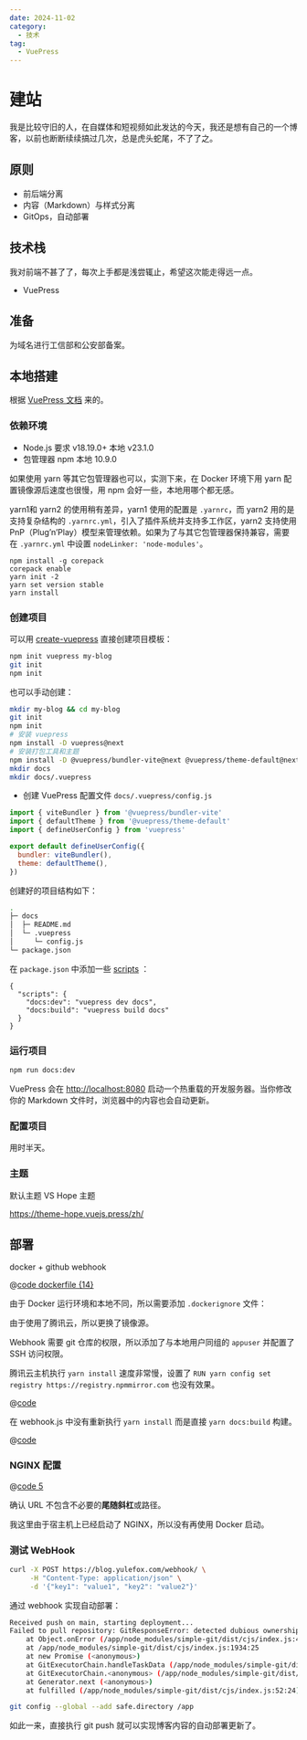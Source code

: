 ```yaml
---
date: 2024-11-02
category:
  - 技术
tag:
  - VuePress
---
```


# 建站

我是比较守旧的人，在自媒体和短视频如此发达的今天，我还是想有自己的一个博客，以前也断断续续搞过几次，总是虎头蛇尾，不了了之。

## 原则

- 前后端分离
- 内容（Markdown）与样式分离
- GitOps，自动部署

## 技术栈

我对前端不甚了了，每次上手都是浅尝辄止，希望这次能走得远一点。

- VuePress

## 准备

为域名进行工信部和公安部备案。

## 本地搭建

根据 [VuePress 文档](https://v2.vuepress.vuejs.org/zh/guide/getting-started.html) 来的。

### 依赖环境

- Node.js 要求 v18.19.0+ 本地 v23.1.0
- 包管理器 npm 本地 10.9.0

如果使用 yarn 等其它包管理器也可以，实测下来，在 Docker 环境下用 yarn 配置镜像源后速度也很慢，用 npm 会好一些，本地用哪个都无感。

yarn1和 yarn2 的使用稍有差异，yarn1 使用的配置是 `.yarnrc`，而 yarn2 用的是支持复杂结构的 `.yarnrc.yml`，引入了插件系统并支持多工作区，yarn2 支持使用 PnP（Plug’n’Play）模型来管理依赖。如果为了与其它包管理器保持兼容，需要在 `.yarnrc.yml` 中设置 `nodeLinker: 'node-modules'`。

```sh{1,4-5}
npm install -g corepack
corepack enable
yarn init -2
yarn set version stable
yarn install
```

### 创建项目

可以用  [create-vuepress](https://www.npmjs.com/package/create-vuepress) 直接创建项目模板：

```sh
npm init vuepress my-blog
git init
npm init
```

也可以手动创建：

```sh
mkdir my-blog && cd my-blog
git init
npm init
# 安装 vuepress
npm install -D vuepress@next
# 安装打包工具和主题
npm install -D @vuepress/bundler-vite@next @vuepress/theme-default@next
mkdir docs
mkdir docs/.vuepress
```

- 创建 VuePress 配置文件 `docs/.vuepress/config.js`

```js
import { viteBundler } from '@vuepress/bundler-vite'
import { defaultTheme } from '@vuepress/theme-default'
import { defineUserConfig } from 'vuepress'

export default defineUserConfig({
  bundler: viteBundler(),
  theme: defaultTheme(),
})
```

创建好的项目结构如下：

```sh
.
├─ docs
│  ├─ README.md
│  └─ .vuepress
│     └─ config.js
└─ package.json
```

在 `package.json` 中添加一些 [scripts](https://classic.yarnpkg.com/zh-Hans/docs/package-json#toc-scripts) ：

```
{
  "scripts": {
    "docs:dev": "vuepress dev docs",
    "docs:build": "vuepress build docs"
  }
}
```

### 运行项目

```sh
npm run docs:dev
```

VuePress 会在 [http://localhost:8080](http://localhost:8080/) 启动一个热重载的开发服务器。当你修改你的 Markdown 文件时，浏览器中的内容也会自动更新。

### 配置项目

用时半天。



### 主题

默认主题 VS Hope 主题

https://theme-hope.vuejs.press/zh/



## 部署

docker + github webhook

@[code dockerfile {14}](../../Dockerfile)

由于 Docker 运行环境和本地不同，所以需要添加 `.dockerignore` 文件：

由于使用了腾讯云，所以更换了镜像源。

Webhook 需要 git 仓库的权限，所以添加了与本地用户同组的 `appuser` 并配置了 SSH 访问权限。

腾讯云主机执行 `yarn install` 速度非常慢，设置了 `RUN yarn config set registry https://registry.npmmirror.com` 也没有效果。

@[code](../../.dockerignore)

在 webhook.js 中没有重新执行 `yarn install` 而是直接 `yarn docs:build` 构建。

@[code](../../webhook.js)

### NGINX 配置

@[code 5](../../nginx.conf)

确认 URL 不包含不必要的**尾随斜杠**或路径。

我这里由于宿主机上已经启动了 NGINX，所以没有再使用 Docker 启动。

### 测试 WebHook

```sh
curl -X POST https://blog.yulefox.com/webhook/ \
     -H "Content-Type: application/json" \
     -d '{"key1": "value1", "key2": "value2"}'
```

通过 webhook 实现自动部署：

```sh
Received push on main, starting deployment...
Failed to pull repository: GitResponseError: detected dubious ownership in repository at '/app'
    at Object.onError (/app/node_modules/simple-git/dist/cjs/index.js:4124:21)
    at /app/node_modules/simple-git/dist/cjs/index.js:1934:25
    at new Promise (<anonymous>)
    at GitExecutorChain.handleTaskData (/app/node_modules/simple-git/dist/cjs/index.js:1925:16)
    at GitExecutorChain.<anonymous> (/app/node_modules/simple-git/dist/cjs/index.js:1909:44)
    at Generator.next (<anonymous>)
    at fulfilled (/app/node_modules/simple-git/dist/cjs/index.js:52:24)
```

```sh
git config --global --add safe.directory /app
```

如此一来，直接执行 git push 就可以实现博客内容的自动部署更新了。
